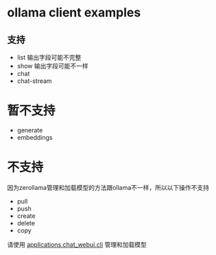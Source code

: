 # ollama client examples

## 支持
- list   输出字段可能不完整
- show   输出字段可能不一样
- chat 
- chat-stream

# 暂不支持
- generate
- embeddings

# 不支持
因为zerollama管理和加载模型的方法跟ollama不一样，所以以下操作不支持

- pull
- push
- create
- delete
- copy

请使用 [applications.chat_webui.cli](https://github.com/noooop/zerollama/tree/v0.2/applications/chat_webui#%E5%B8%AE%E5%8A%A9) 管理和加载模型
